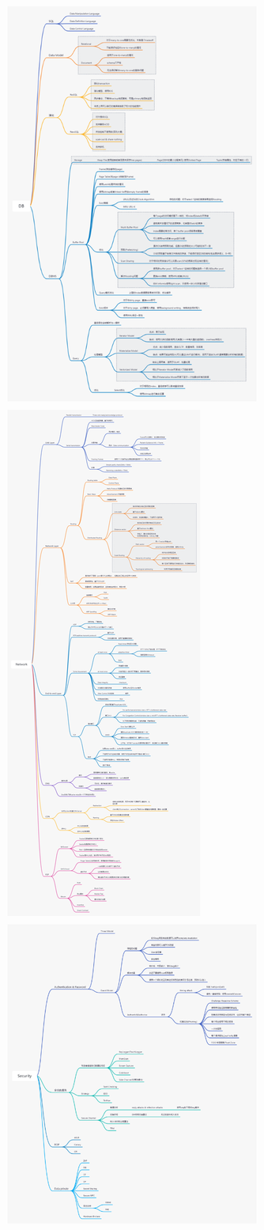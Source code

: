 ![DB思维导图](README.assets/DB思维导图.png)

![Network](README.assets/Network思维导图.png)

![Security思维导图](README.assets/Security思维导图.png)
